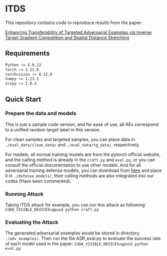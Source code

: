 # ITDS

This repository contains code to reproduce results from the paper:

[Enhancing Transferability of Targeted Adversarial Examples via Inverse Target Gradient Competition and Spatial Distance Stretching]()

## Requirements

```bash
Python >= 3.9.13
torch >= 1.11.0
torchvision >= 0.12.0
numpy >= 1.23.3
scipy >= 1.9.3
```

## Quick Start

### Prepare the data and models

This is just a sample code version, and for ease of use, all AEs correspond to a unified random target label in this version.

For clean samples and targeted samples, you can place data in `./eval_data/clean_data/` and `./eval_data/tg_data/`, respectively. 

For models, all normal training models are from the pytorch official website, and the calling method is already in the `craft.py` and `eval.py`, or you can consult the official documentation to use other models. And for all adversarial training defense models, you can download from [here](https://drive.google.com/file/d/13DcsFytr4P1A52xwvbvkg2TS2tL185Oe/view?usp=sharing) and place it in `./defense_models/`, their calling methods are also integrated into our codes (Have been commented).

### Running Attack

Taking ITDS attack for example, you can run this attack as following: `CUDA_VISIBLE_DEVICES=gpuid python craft.py`

### Evaluating the Attack

The generated adversarial examples would be stored in directory `./adv_examples/`. Then run the file ASR_eval.py to evaluate the success rate of each model used in the paper: `CUDA_VISIBLE_DEVICES=gpuid python eval.py`
